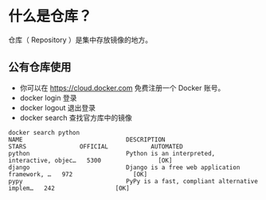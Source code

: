 # 什么是仓库？
仓库（ Repository ）是集中存放镜像的地方。

## 公有仓库使用
- 你可以在 https://cloud.docker.com 免费注册一个 Docker 账号。
- docker login 登录
- docker logout 退出登录
- docker search 查找官方库中的镜像
```shell script
docker search python
NAME                             DESCRIPTION                                     STARS               OFFICIAL            AUTOMATED
python                           Python is an interpreted, interactive, objec…   5300                [OK]
django                           Django is a free web application framework, …   972                 [OK]
pypy                             PyPy is a fast, compliant alternative implem…   242                 [OK]
```